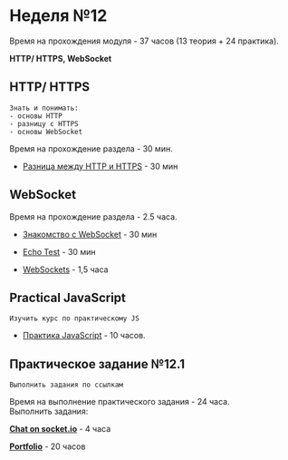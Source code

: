 # Неделя №12

<aside class="notice">
Время на прохождения модуля  - 37 часов (13 теория + 24 практика).
</aside>

**HTTP/ HTTPS, WebSocket**

## HTTP/ HTTPS

```Result
Знать и понимать:
- основы HTTP
- разницу с HTTPS
- основы WebSocket
```

<aside class="notice">
Время на прохождение раздела - 30 мин.
</aside>

* [Разница между HTTP и HTTPS](https://hostiq.ua/wiki/http-https/) - 30 мин

## WebSocket

<aside class="notice">
Время на прохождение раздела - 2.5 часа.
</aside>

* [Знакомство с WebSocket](https://www.youtube.com/watch?v=DKOaL94VyFY&feature=youtu.be) - 30 мин

* [Echo Test](https://www.websocket.org/echo.html) - 30 мин

* [WebSockets](https://www.youtube.com/watch?v=rpyk9JGAPZs&feature=youtu.be) - 1,5 часа

## Practical JavaScript

```Result
Изучить курс по практическому JS
```

* [Практика JavaScript](https://www.youtube.com/playlist?list=PLqKQF2ojwm3n-ufn3E-l6Y0VxDrj3hM5M) - 10 часов.

## Практическое задание №12.1

```Result
Выполнить задания по ссылкам
```

<aside class="notice">
Время на выполнение практического задания - 24 часа.
</aside>

<aside class="success">
    Выполнить задания:
    <p class="task-link"><b><a href="https://github.com/rolling-scopes-school/tasks/blob/master/tasks/stage-0/projects.md#task-12-chat-on-socketio-20" target="blank">Chat on socket.io</a></b> - 4 часа
    </p>
    <p class="task-link"><b><a href="https://github.com/rolling-scopes-school/tasks/blob/master/tasks/Portfolio.md" target="blank">Portfolio</a></b> - 20 часов
    </p>
</aside>
